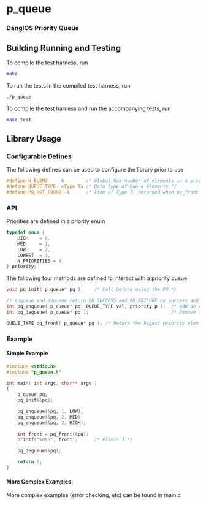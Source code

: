 p_queue
=======
### DanglOS Priority Queue ###

Building Running and Testing
----------------------------
To compile the test harness, run
```bash
make
```
To run the tests in the compiled test harness, run
```bash
./p_queue
```
To compile the test harness and run the accompanying tests, run
```bash
make test
```

Library Usage
-------------
### Configurable Defines ###
The following defines can be used to configure the library prior to use
```c
#define N_ELEMS    	6		 /* Global Max number of elements in a priority queue */
#define QUEUE_TYPE 	<Type T> /* Data type of Queue elements */
#define PQ_NOT_FOUND -1		 /* Item of Type T, returned when pq_front is called on an empty queue */
```
### API ###
Priorities are defined in a priority enum
```c
typedef enum {
	HIGH 	= 0,
	MED		= 1,
	LOW 	= 2,
	LOWEST	= 3,
	N_PRIORITIES = 4
} priority;
```
The following four methods are defined to interact with a priority queue
```c
void pq_init( p_queue* pq );	/* Call before using the PQ */

/* enqueue and dequeue return PQ_SUCCESS and PQ_FAILURE on success and failure respectively */
int pq_enqueue( p_queue* pq, QUEUE_TYPE val, priority p );	/* add an element with the given priority */
int pq_dequeue( p_queue* pq );								/* Remove the highest priority elem from the pq */

QUEUE_TYPE pq_front( p_queue* pq );	/* Return the higest priority elem from the pq */ 
```
### Example ###
#### Simple Example ####
```c
#include <stdio.h>
#include "p_queue.h"

int main( int argc, char** argv )
{
	p_queue pq;
	pq_init(&pq);

	pq_enqueue(&pq, 1, LOW);
	pq_enqueue(&pq, 2, MED);
	pq_enqueue(&pq, 3, HIGH);
	
	int front = pq_front(&pq);
	printf("%d\n", front);		/* Prints 3 */

	pq_dequeue(&pq);

	return 0;
}
```
#### More Complex Examples ####
More complex examples (error checking, etc) can be found in main.c

